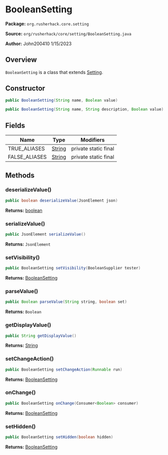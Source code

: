 # BooleanSetting

**Package:** `org.rusherhack.core.setting`

**Source:** `org/rusherhack/core/setting/BooleanSetting.java`

**Author:** John200410 1/15/2023



## Overview

`BooleanSetting` is a class that extends [Setting](/core/setting/Setting.md).

## Constructor

```java
public BooleanSetting(String name, Boolean value)
```

```java
public BooleanSetting(String name, String description, Boolean value)
```

## Fields

| Name | Type | Modifiers |
|------|------|----------|
| TRUE_ALIASES | [String](https://docs.oracle.com/en/java/javase/21/docs/api/java.base/java/lang/String.html) | private static final |
| FALSE_ALIASES | [String](https://docs.oracle.com/en/java/javase/21/docs/api/java.base/java/lang/String.html) | private static final |


## Methods

### deserializeValue()

```java
public boolean deserializeValue(JsonElement json)
```

**Returns:** [boolean](https://docs.oracle.com/en/java/javase/21/docs/api/java.base/java/lang/Boolean.html)

### serializeValue()

```java
public JsonElement serializeValue()
```

**Returns:** `JsonElement`

### setVisibility()

```java
public BooleanSetting setVisibility(BooleanSupplier tester)
```

**Returns:** [BooleanSetting](/core/setting/BooleanSetting.md)

### parseValue()

```java
public Boolean parseValue(String string, boolean set)
```

**Returns:** `Boolean`

### getDisplayValue()

```java
public String getDisplayValue()
```

**Returns:** [String](https://docs.oracle.com/en/java/javase/21/docs/api/java.base/java/lang/String.html)

### setChangeAction()

```java
public BooleanSetting setChangeAction(Runnable run)
```

**Returns:** [BooleanSetting](/core/setting/BooleanSetting.md)

### onChange()

```java
public BooleanSetting onChange(Consumer<Boolean> consumer)
```

**Returns:** [BooleanSetting](/core/setting/BooleanSetting.md)

### setHidden()

```java
public BooleanSetting setHidden(boolean hidden)
```

**Returns:** [BooleanSetting](/core/setting/BooleanSetting.md)

